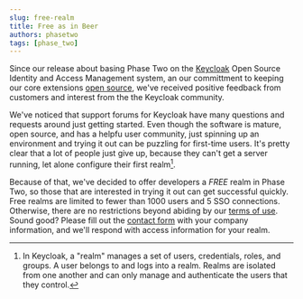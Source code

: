 ```yaml
---
slug: free-realm
title: Free as in Beer
authors: phasetwo
tags: [phase_two]
---
```


Since our release about basing Phase Two on the [Keycloak](https://www.keycloak.org/) Open Source Identity and Access Management system, an our committment to keeping our core extensions [open source](/docs/introduction/open-source), we've received positive feedback from customers and interest from the the Keycloak community.

We've noticed that support forums for Keycloak have many questions and requests around just getting started. Even though the software is mature, open source, and has a helpfu user community, just spinning up an environment and trying it out can be puzzling for first-time users. It's pretty clear that a lot of people just give up, because they can't get a server running, let alone configure their first realm[^1].

Because of that, we've decided to offer developers a _FREE_ realm in Phase Two, so those that are interested in trying it out can get successful quickly. Free realms are limited to fewer than 1000 users and 5 SSO connections. Otherwise, there are no restrictions beyond abiding by our [terms of use](/docs/terms). Sound good? Please fill out the [contact form](https://docs.google.com/forms/d/e/1FAIpQLScIwakLlJpd9OS3r1fCsPDX01Y9BTSvxf5Ceru_FrpAQE5hIA/viewform?usp=sf_link) with your company information, and we'll respond with access information for your realm.

[^1]: In Keycloak, a "realm" manages a set of users, credentials, roles, and groups. A user belongs to and logs into a realm. Realms are isolated from one another and can only manage and authenticate the users that they control.
